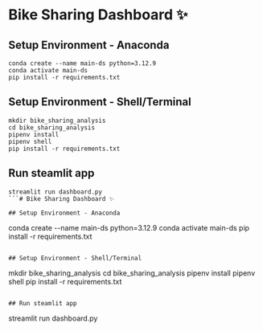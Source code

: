 # Bike Sharing Dashboard ✨

## Setup Environment - Anaconda
```
conda create --name main-ds python=3.12.9
conda activate main-ds
pip install -r requirements.txt
```

## Setup Environment - Shell/Terminal
```
mkdir bike_sharing_analysis
cd bike_sharing_analysis
pipenv install
pipenv shell
pip install -r requirements.txt
```

## Run steamlit app
```
streamlit run dashboard.py
```# Bike Sharing Dashboard ✨

## Setup Environment - Anaconda
```
conda create --name main-ds python=3.12.9
conda activate main-ds
pip install -r requirements.txt
```

## Setup Environment - Shell/Terminal
```
mkdir bike_sharing_analysis
cd bike_sharing_analysis
pipenv install
pipenv shell
pip install -r requirements.txt
```

## Run steamlit app
```
streamlit run dashboard.py
```
